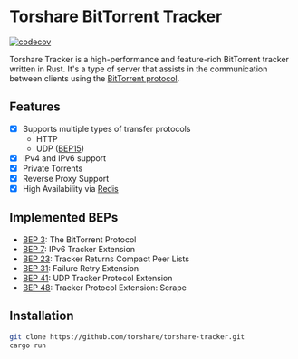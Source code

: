 # Torshare BitTorrent Tracker

[![codecov](https://codecov.io/gh/torshare/torshare-tracker/branch/main/graph/badge.svg?token=7K4JSP89Z0)](https://codecov.io/gh/torshare/torshare-tracker)

Torshare Tracker is a high-performance and feature-rich BitTorrent tracker written in Rust. It's a type of server that assists in the communication between clients using the [BitTorrent protocol](https://www.bittorrent.org/beps/bep_0003.html).

## Features
* [X] Supports multiple types of transfer protocols
  - HTTP
  - UDP ([BEP15](https://www.bittorrent.org/beps/bep_0015.html))
* [X] IPv4 and IPv6 support
* [X] Private Torrents
* [X] Reverse Proxy Support
* [X] High Availability via [Redis](https://redis.io/) 

## Implemented BEPs
* [BEP 3](https://www.bittorrent.org/beps/bep_0003.html): The BitTorrent Protocol
* [BEP 7](https://www.bittorrent.org/beps/bep_0007.html): IPv6 Tracker Extension
* [BEP 23](http://bittorrent.org/beps/bep_0023.html): Tracker Returns Compact Peer Lists
* [BEP 31](https://www.bittorrent.org/beps/bep_0031.html): Failure Retry Extension
* [BEP 41](https://www.bittorrent.org/beps/bep_0041.html): UDP Tracker Protocol Extension
* [BEP 48](https://www.bittorrent.org/beps/bep_0048.html): Tracker Protocol Extension: Scrape

## Installation

```sh
git clone https://github.com/torshare/torshare-tracker.git
cargo run
```
